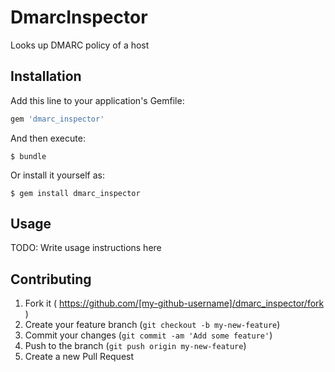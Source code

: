# DmarcInspector

Looks up DMARC policy of a host

## Installation

Add this line to your application's Gemfile:

```ruby
gem 'dmarc_inspector'
```

And then execute:

    $ bundle

Or install it yourself as:

    $ gem install dmarc_inspector

## Usage

TODO: Write usage instructions here

## Contributing

1. Fork it ( https://github.com/[my-github-username]/dmarc_inspector/fork )
2. Create your feature branch (`git checkout -b my-new-feature`)
3. Commit your changes (`git commit -am 'Add some feature'`)
4. Push to the branch (`git push origin my-new-feature`)
5. Create a new Pull Request
